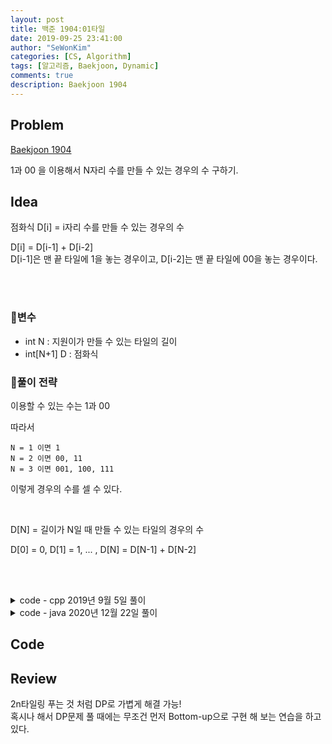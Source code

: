 ```yaml
---
layout: post
title: 백준 1904:01타일
date: 2019-09-25 23:41:00
author: "SeWonKim"
categories: [CS, Algorithm]
tags: [알고리즘, Baekjoon, Dynamic]
comments: true
description: Baekjoon 1904
---
```


## Problem

[Baekjoon 1904](https://www.acmicpc.net/problem/1904)

1과 00 을 이용해서 N자리 수를 만들 수 있는 경우의 수 구하기.

## Idea

점화식 D[i] = i자리 수를 만들 수 있는 경우의 수

D[i] = D[i-1] + D[i-2]  
D[i-1]은 맨 끝 타일에 1을 놓는 경우이고,
D[i-2]는 맨 끝 타일에 00을 놓는 경우이다.

&nbsp;  
&nbsp;

### 🥚변수

- int N : 지원이가 만들 수 있는 타일의 길이
- int[N+1] D : 점화식

### 🍳풀이 전략

이용할 수 있는 수는 1과 00

따라서 

```
N = 1 이면 1
N = 2 이면 00, 11
N = 3 이면 001, 100, 111 
```

이렇게 경우의 수를 셀 수 있다.

&nbsp;  

D[N] = 길이가 N일 때 만들 수 있는 타일의 경우의 수

D[0] = 0, D[1] = 1, ... , D[N] = D[N-1] + D[N-2]


&nbsp;  
&nbsp;


<details>
<summary>code - cpp 2019년 9월 5일 풀이</summary>
<div markdown="1">

```cpp
#include <iostream>
#include <vector>

using namespace std;

int main(void)
{
    int n;
    cin >> n;

    vector<int> d(n + 1, 0);
    for (int i = 0; i <= n; i++)
    {
        if (i == 0)
        {
            d[i] = 1;
            continue;
        }

        if (i == 1)
        {
            d[i] = 1;
            continue;
        }

        d[i] = (d[i - 1] + d[i - 2]) % 15746;
    }

    cout << d[n] << endl;

    return 0;
}
```

</div>
</details>


<details>
<summary>code - java 2020년 12월 22일 풀이</summary>
<div markdown="1">

```java
import java.util.Scanner;

public class Main {

	public static void main(String[] args) {
		Scanner sc = new Scanner(System.in);
		int N = sc.nextInt();
		int[] D = new int[N+1];
		
		D[0] = 1;
		D[1] = 1;
		for (int i = 2; i <=N; i++) {
			D[i] = (D[i-1] + D[i-2])%15746; // D 자료형이 int 이므로 여기에서 나누기를 한 나머지 값을 넣어줘야한다.
		}
		System.out.println(D[N]);
		sc.close();
	}

}

```

</div>
</details>

## Code



## Review

2n타일링 푸는 것 처럼 DP로 가볍게 해결 가능!  
혹시나 해서 DP문제 풀 때에는 무조건 먼저 Bottom-up으로 구현 해 보는 연습을 하고 있다.
